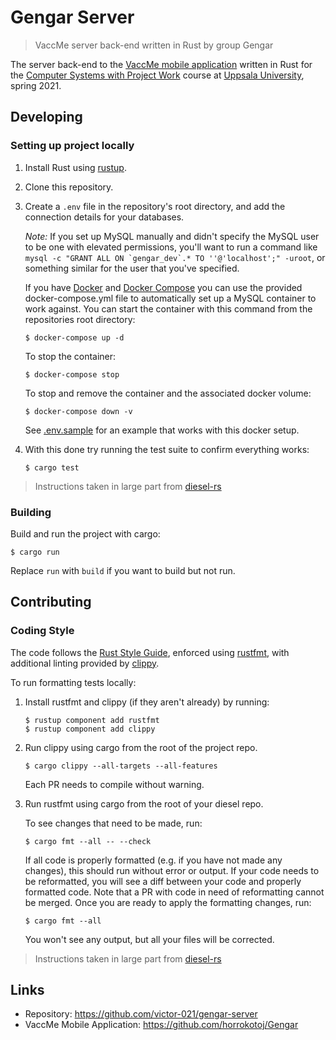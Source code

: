 # Gengar Server
> VaccMe server back-end written in Rust by group Gengar

The server back-end to the [VaccMe mobile application] written in Rust for the [Computer Systems with Project Work] course at [Uppsala University], spring 2021.

[VaccMe mobile application]: https://github.com/horrokotoj/Gengar
[Computer Systems with Project Work]: https://www.uu.se/en/admissions/master/selma/kursplan/?kpid=39194
[Uppsala University]: https://www.uu.se/en

## Developing

### Setting up project locally

1. Install Rust using [rustup].

2. Clone this repository.

3. Create a `.env` file in the repository's root directory, and add the connection details for your databases.

	 *Note:* If you set up MySQL manually and didn't specify the MySQL user to be one with elevated
	 permissions, you'll want to run a command like ```mysql -c "GRANT ALL ON
	 `gengar_dev`.* TO ''@'localhost';" -uroot```, or something similar for the
	 user that you've specified.

	 If you have [Docker] and [Docker Compose] you can use the provided docker-compose.yml file to automatically set up a MySQL container to work against. You can start the container with this command from the repositories root directory:

	```shell
	$ docker-compose up -d
	```

	To stop the container:

	```shell
	$ docker-compose stop
	```

	To stop and remove the container and the associated docker volume:

	```shell
	$ docker-compose down -v
	```
	See [.env.sample](.env.sample) for an example that works with this docker setup.

4. With this done try running the test suite to confirm everything works:
	```
	$ cargo test
	```

> Instructions taken in large part from [diesel-rs]

[rustup]: https://rustup.rs/
[Docker]: https://www.docker.com/
[Docker Compose]: https://docs.docker.com/compose/install/
[diesel-rs]: https://github.com/diesel-rs/diesel/blob/master/CONTRIBUTING.md

### Building

Build and run the project with cargo:

```shell
$ cargo run
```

Replace `run` with `build` if you want to build but not run.

## Contributing

### Coding Style

The code follows the [Rust Style Guide], enforced using [rustfmt], with additional linting provided by [clippy].

To run formatting tests locally:

1. Install rustfmt and clippy (if they aren't already) by running:
   ```
   $ rustup component add rustfmt
   $ rustup component add clippy
   ```

2. Run clippy using cargo from the root of the project repo.
   ```
   $ cargo clippy --all-targets --all-features
   ```
   Each PR needs to compile without warning.

3. Run rustfmt using cargo from the root of your diesel repo.

   To see changes that need to be made, run:

   ```
   $ cargo fmt --all -- --check
   ```

   If all code is properly formatted (e.g. if you have not made any changes),
   this should run without error or output.
   If your code needs to be reformatted,
   you will see a diff between your code and properly formatted code.
   Note that a PR with code in need of reformatting cannot be merged.
   Once you are ready to apply the formatting changes, run:

   ```
   $ cargo fmt --all
   ```

   You won't see any output, but all your files will be corrected.

> Instructions taken in large part from [diesel-rs]

[Rust Style Guide]: https://github.com/rust-dev-tools/fmt-rfcs/blob/master/guide/guide.md
[rustfmt]: https://github.com/rust-lang/rustfmt
[clippy]: https://github.com/rust-lang/rust-clippy

## Links

- Repository: https://github.com/victor-021/gengar-server
- VaccMe Mobile Application: https://github.com/horrokotoj/Gengar
